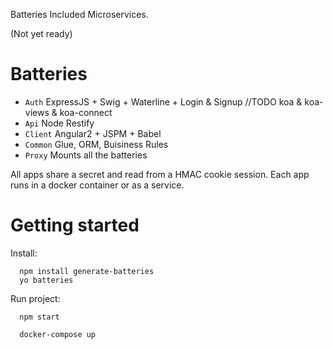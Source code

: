 Batteries Included Microservices.

(Not yet ready)


# Batteries

* `Auth` ExpressJS + Swig + Waterline + Login & Signup //TODO koa & koa-views & koa-connect
* `Api` Node Restify
* `Client` Angular2 + JSPM + Babel
* `Common` Glue, ORM, Buisiness Rules
* `Proxy` Mounts all the batteries

All apps share a secret and read from a HMAC cookie session.
Each app runs in a docker container or as a service.


# Getting started

Install:

```
  npm install generate-batteries
  yo batteries  
```

Run project:

```
  npm start
```

```
  docker-compose up
```
